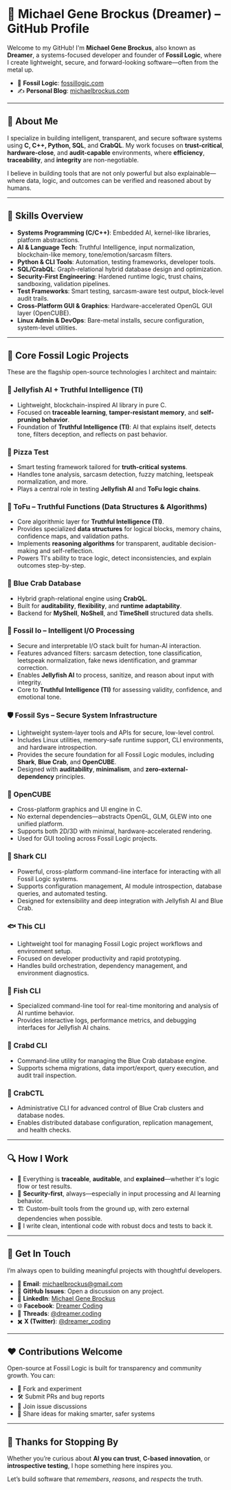 # 🌊 Michael Gene Brockus (Dreamer) – GitHub Profile

Welcome to my GitHub! I'm **Michael Gene Brockus**, also known as **Dreamer**, a systems-focused developer and founder of **Fossil Logic**, where I create lightweight, secure, and forward-looking software—often from the metal up.

- 🔗 **Fossil Logic**: [fossillogic.com](https://fossillogic.com/)
- ✍️ **Personal Blog**: [michaelbrockus.com](https://michaelbrockus.com/)

---

## 🧠 About Me

I specialize in building intelligent, transparent, and secure software systems using **C, C++, Python, SQL**, and **CrabQL**. My work focuses on **trust-critical**, **hardware-close**, and **audit-capable** environments, where **efficiency**, **traceability**, and **integrity** are non-negotiable.

I believe in building tools that are not only powerful but also explainable—where data, logic, and outcomes can be verified and reasoned about by humans.

---

## 🔧 Skills Overview

- **Systems Programming (C/C++)**: Embedded AI, kernel-like libraries, platform abstractions.
- **AI & Language Tech**: Truthful Intelligence, input normalization, blockchain-like memory, tone/emotion/sarcasm filters.
- **Python & CLI Tools**: Automation, testing frameworks, developer tools.
- **SQL/CrabQL**: Graph-relational hybrid database design and optimization.
- **Security-First Engineering**: Hardened runtime logic, trust chains, sandboxing, validation pipelines.
- **Test Frameworks**: Smart testing, sarcasm-aware test output, block-level audit trails.
- **Cross-Platform GUI & Graphics**: Hardware-accelerated OpenGL GUI layer (OpenCUBE).
- **Linux Admin & DevOps**: Bare-metal installs, secure configuration, system-level utilities.

---

## 🧩 Core Fossil Logic Projects

These are the flagship open-source technologies I architect and maintain:

### 🧠 Jellyfish AI + Truthful Intelligence (TI)
- Lightweight, blockchain-inspired AI library in pure C.
- Focused on **traceable learning**, **tamper-resistant memory**, and **self-pruning behavior**.
- Foundation of **Truthful Intelligence (TI)**: AI that explains itself, detects tone, filters deception, and reflects on past behavior.

### 🍕 Pizza Test
- Smart testing framework tailored for **truth-critical systems**.
- Handles tone analysis, sarcasm detection, fuzzy matching, leetspeak normalization, and more.
- Plays a central role in testing **Jellyfish AI** and **ToFu logic chains**.

### 🧠 ToFu – Truthful Functions (Data Structures & Algorithms)
- Core algorithmic layer for **Truthful Intelligence (TI)**.
- Provides specialized **data structures** for logical blocks, memory chains, confidence maps, and validation paths.
- Implements **reasoning algorithms** for transparent, auditable decision-making and self-reflection.
- Powers TI's ability to trace logic, detect inconsistencies, and explain outcomes step-by-step.

### 🦀 Blue Crab Database
- Hybrid graph-relational engine using **CrabQL**.
- Built for **auditability**, **flexibility**, and **runtime adaptability**.
- Backend for **MyShell**, **NoShell**, and **TimeShell** structured data shells.

### 🧪 Fossil Io – Intelligent I/O Processing
- Secure and interpretable I/O stack built for human-AI interaction.
- Features advanced filters: sarcasm detection, tone classification, leetspeak normalization, fake news identification, and grammar correction.
- Enables **Jellyfish AI** to process, sanitize, and reason about input with integrity.
- Core to **Truthful Intelligence (TI)** for assessing validity, confidence, and emotional tone.

### 🛡️ Fossil Sys – Secure System Infrastructure
- Lightweight system-layer tools and APIs for secure, low-level control.
- Includes Linux utilities, memory-safe runtime support, CLI environments, and hardware introspection.
- Provides the secure foundation for all Fossil Logic modules, including **Shark**, **Blue Crab**, and **OpenCUBE**.
- Designed with **auditability**, **minimalism**, and **zero-external-dependency** principles.

### 🧊 OpenCUBE
- Cross-platform graphics and UI engine in C.
- No external dependencies—abstracts OpenGL, GLM, GLEW into one unified platform.
- Supports both 2D/3D with minimal, hardware-accelerated rendering.
- Used for GUI tooling across Fossil Logic projects.

### 🦈 Shark CLI
- Powerful, cross-platform command-line interface for interacting with all Fossil Logic systems.
- Supports configuration management, AI module introspection, database queries, and automated testing.
- Designed for extensibility and deep integration with Jellyfish AI and Blue Crab.

### 🐟 This CLI
- Lightweight tool for managing Fossil Logic project workflows and environment setup.
- Focused on developer productivity and rapid prototyping.
- Handles build orchestration, dependency management, and environment diagnostics.

### 🐠 Fish CLI
- Specialized command-line tool for real-time monitoring and analysis of AI runtime behavior.
- Provides interactive logs, performance metrics, and debugging interfaces for Jellyfish AI chains.

### 🦀 Crabd CLI
- Command-line utility for managing the Blue Crab database engine.
- Supports schema migrations, data import/export, query execution, and audit trail inspection.

### 🦀 CrabCTL
- Administrative CLI for advanced control of Blue Crab clusters and database nodes.
- Enables distributed database configuration, replication management, and health checks.

---

## 🔍 How I Work

- 🧬 Everything is **traceable**, **auditable**, and **explained**—whether it's logic flow or test results.
- 🔐 **Security-first**, always—especially in input processing and AI learning behavior.
- 🏗️ Custom-built tools from the ground up, with zero external dependencies when possible.
- 📜 I write clean, intentional code with robust docs and tests to back it.

---

## 🤝 Get In Touch

I’m always open to building meaningful projects with thoughtful developers.

- 📧 **Email**: michaelbrockus@gmail.com  
- 🐙 **GitHub Issues**: Open a discussion on any project.  
- 💼 **LinkedIn**: [Michael Gene Brockus](https://www.linkedin.com/in/dreamer-coding/)  
- 🌐 **Facebook**: [Dreamer Coding](https://www.facebook.com/dreamer.coding)  
- 🧵 **Threads**: [@dreamer.coding](https://www.threads.net/@dreamer.coding)
- ✖️ **X (Twitter)**: [@dreamer_coding](https://x.com/dreamer_coding)

---

## ❤️ Contributions Welcome

Open-source at Fossil Logic is built for transparency and community growth. You can:

- 🌱 Fork and experiment
- 🛠️ Submit PRs and bug reports
- 💬 Join issue discussions
- 🧠 Share ideas for making smarter, safer systems

---

## 🙏 Thanks for Stopping By

Whether you’re curious about **AI you can trust**, **C-based innovation**, or **introspective testing**, I hope something here inspires you.

Let’s build software that *remembers*, *reasons*, and *respects* the truth.
